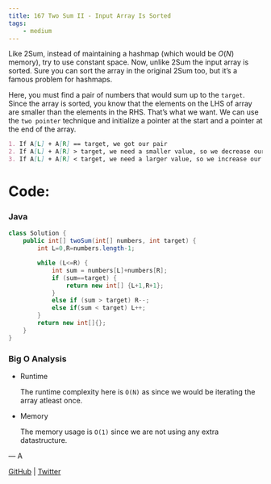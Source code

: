 ```yaml
---
title: 167 Two Sum II - Input Array Is Sorted
tags:
    - medium
---
```




Like 2Sum, instead of maintaining a hashmap (which would be $O(N)$ memory), try to use constant space. Now, unlike 2Sum the input array is sorted. Sure you can sort the array in the original 2Sum too, but it’s a famous problem for hashmaps.

Here, you must find a pair of numbers that would sum up to the `target`. Since the array is sorted, you know that the elements on the LHS of array are smaller than the elements in the RHS. That’s what we want. We can use the `two pointer` technique and initialize a pointer at the start and a pointer at the end of the array.

```markdown
1. If A[L] + A[R] == target, we got our pair
2. If A[L] + A[R] > target, we need a smaller value, so we decrease our R
3. If A[L] + A[R] < target, we need a larger value, so we increase our L
```

# Code:

### Java

```java
class Solution {
    public int[] twoSum(int[] numbers, int target) {
        int L=0,R=numbers.length-1;

        while (L<=R) {
            int sum = numbers[L]+numbers[R];
            if (sum==target) {
                return new int[] {L+1,R+1};
            }
            else if (sum > target) R--;
            else if(sum < target) L++;
        }
        return new int[]{};
    }
}
```

### Big O Analysis

- Runtime
    
    The runtime complexity here is `O(N)` as since we would be iterating the array atleast once.
    
- Memory
    
    The memory usage is `O(1)` since we are not using any extra datastructure.
    

— A

[GitHub](https://github.com/AtharvaKamble) | [Twitter](https://twitter.com/AtharvaKamble07)